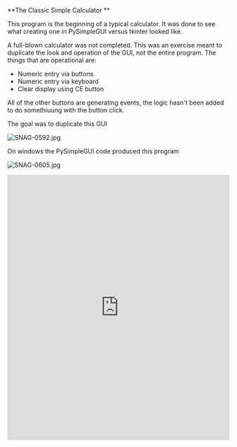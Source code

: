 **The Classic Simple Calculator **

This program is the beginning of a typical calculator.  It was done to see what creating one in PySimpleGUI versus tkinter looked like.

A full-blown calculator was not completed.  This was an exercise meant to duplicate the look and operation of the GUI, not the entire program.  The things that are operational are:

* Numeric entry via buttons
* Numeric entry via keyboard
* Clear display using CE button

All of the other buttons are generating events, the logic hasn't been added to do somethiuung with the button click.

The goal was to duplicate this GUI

![SNAG-0592.jpg](/api/files/5df2b8659772785b095dba0b/snag-0592.jpeg "SNAG-0592.jpg")

On windows the PySimpleGUI code produced this program

![SNAG-0605.jpg](/api/files/5df2bc4f9772785b095dc880/snag-0605.jpeg "SNAG-0605.jpg")


<iframe src='https://trinket.io/embed/pygame/325ee1b208?start=result' width='100%' height='600' frameborder='0' marginwidth='0' marginheight='0' allowfullscreen></iframe>


